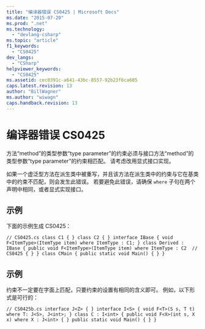 ```yaml
---
title: "编译器错误 CS0425 | Microsoft Docs"
ms.date: "2015-07-20"
ms.prod: ".net"
ms.technology: 
  - "devlang-csharp"
ms.topic: "article"
f1_keywords: 
  - "CS0425"
dev_langs: 
  - "CSharp"
helpviewer_keywords: 
  - "CS0425"
ms.assetid: cec0391c-a641-43bc-8557-92b23f6ca685
caps.latest.revision: 13
author: "BillWagner"
ms.author: "wiwagn"
caps.handback.revision: 13
---
```

# 编译器错误 CS0425
方法“method”的类型参数“type parameter”的约束必须与接口方法“method”的类型参数“type parameter”的约束相匹配。 请考虑改用显式接口实现。  
  
 如果一个虚泛型方法在派生类中被重写，并且该方法在派生类中的约束与它在基类中的约束不匹配，则会发生此错误。 若要避免此错误，请确保 `where` 子句在两个声明中相同，或者显式实现接口。  
  
## 示例  
 下面的示例生成 CS0425：  
  
```  
// CS0425.cs class C1 { } class C2 { } interface IBase { void F<ItemType>(ItemType item) where ItemType : C1; } class Derived : IBase { public void F<ItemType>(ItemType item) where ItemType : C2  // CS0425 { } } class CMain { public static void Main() { } }  
```  
  
## 示例  
 约束不一定要在字面上匹配，只要约束的设置有相同的含义即可。 例如，以下形式是可行的：  
  
```  
// CS0425b.cs interface J<Z> { } interface I<S> { void F<T>(S s, T t) where T: J<S>, J<int>; } class C : I<int> { public void F<X>(int s, X x) where X : J<int> { } public static void Main() { } }  
```